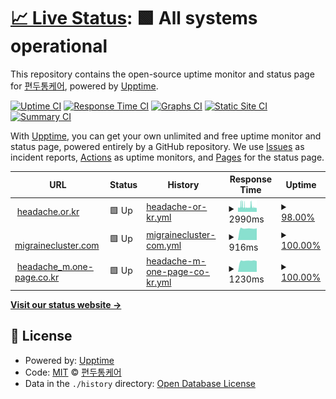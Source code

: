# [📈 Live Status](https://khs.status.migraine.kr): <!--live status--> **🟩 All systems operational**

This repository contains the open-source uptime monitor and status page for [편두통케어](https://migraine.kr/), powered by [Upptime](https://github.com/upptime/upptime).

[![Uptime CI](https://github.com/MigraineKR/khs.status/workflows/Uptime%20CI/badge.svg)](https://github.com/MigraineKR/khs.status/actions?query=workflow%3A%22Uptime+CI%22)
[![Response Time CI](https://github.com/MigraineKR/khs.status/workflows/Response%20Time%20CI/badge.svg)](https://github.com/MigraineKR/khs.status/actions?query=workflow%3A%22Response+Time+CI%22)
[![Graphs CI](https://github.com/MigraineKR/khs.status/workflows/Graphs%20CI/badge.svg)](https://github.com/MigraineKR/khs.status/actions?query=workflow%3A%22Graphs+CI%22)
[![Static Site CI](https://github.com/MigraineKR/khs.status/workflows/Static%20Site%20CI/badge.svg)](https://github.com/MigraineKR/khs.status/actions?query=workflow%3A%22Static+Site+CI%22)
[![Summary CI](https://github.com/MigraineKR/khs.status/workflows/Summary%20CI/badge.svg)](https://github.com/MigraineKR/khs.status/actions?query=workflow%3A%22Summary+CI%22)

With [Upptime](https://upptime.js.org), you can get your own unlimited and free uptime monitor and status page, powered entirely by a GitHub repository. We use [Issues](https://github.com/MigraineKR/khs.status/issues) as incident reports, [Actions](https://github.com/MigraineKR/khs.status/actions) as uptime monitors, and [Pages](https://khs.status.migraine.kr) for the status page.

<!--start: status pages-->
<!-- This summary is generated by Upptime (https://github.com/upptime/upptime) -->
<!-- Do not edit this manually, your changes will be overwritten -->
<!-- prettier-ignore -->
| URL | Status | History | Response Time | Uptime |
| --- | ------ | ------- | ------------- | ------ |
| <img alt="" src="https://icons.duckduckgo.com/ip3/www.headache.or.kr.ico" height="13"> [headache.or.kr](https://www.headache.or.kr/index.php) | 🟩 Up | [headache-or-kr.yml](https://github.com/MigraineKR/khs.status/commits/HEAD/history/headache-or-kr.yml) | <details><summary><img alt="Response time graph" src="./graphs/headache-or-kr/response-time-week.png" height="20"> 2990ms</summary><br><a href="https://khs.status.migraine.kr/history/headache-or-kr"><img alt="Response time 2819" src="https://img.shields.io/endpoint?url=https%3A%2F%2Fraw.githubusercontent.com%2FMigraineKR%2Fkhs.status%2FHEAD%2Fapi%2Fheadache-or-kr%2Fresponse-time.json"></a><br><a href="https://khs.status.migraine.kr/history/headache-or-kr"><img alt="24-hour response time 2480" src="https://img.shields.io/endpoint?url=https%3A%2F%2Fraw.githubusercontent.com%2FMigraineKR%2Fkhs.status%2FHEAD%2Fapi%2Fheadache-or-kr%2Fresponse-time-day.json"></a><br><a href="https://khs.status.migraine.kr/history/headache-or-kr"><img alt="7-day response time 2990" src="https://img.shields.io/endpoint?url=https%3A%2F%2Fraw.githubusercontent.com%2FMigraineKR%2Fkhs.status%2FHEAD%2Fapi%2Fheadache-or-kr%2Fresponse-time-week.json"></a><br><a href="https://khs.status.migraine.kr/history/headache-or-kr"><img alt="30-day response time 2893" src="https://img.shields.io/endpoint?url=https%3A%2F%2Fraw.githubusercontent.com%2FMigraineKR%2Fkhs.status%2FHEAD%2Fapi%2Fheadache-or-kr%2Fresponse-time-month.json"></a><br><a href="https://khs.status.migraine.kr/history/headache-or-kr"><img alt="1-year response time 2819" src="https://img.shields.io/endpoint?url=https%3A%2F%2Fraw.githubusercontent.com%2FMigraineKR%2Fkhs.status%2FHEAD%2Fapi%2Fheadache-or-kr%2Fresponse-time-year.json"></a></details> | <details><summary><a href="https://khs.status.migraine.kr/history/headache-or-kr">98.00%</a></summary><a href="https://khs.status.migraine.kr/history/headache-or-kr"><img alt="All-time uptime 99.53%" src="https://img.shields.io/endpoint?url=https%3A%2F%2Fraw.githubusercontent.com%2FMigraineKR%2Fkhs.status%2FHEAD%2Fapi%2Fheadache-or-kr%2Fuptime.json"></a><br><a href="https://khs.status.migraine.kr/history/headache-or-kr"><img alt="24-hour uptime 99.63%" src="https://img.shields.io/endpoint?url=https%3A%2F%2Fraw.githubusercontent.com%2FMigraineKR%2Fkhs.status%2FHEAD%2Fapi%2Fheadache-or-kr%2Fuptime-day.json"></a><br><a href="https://khs.status.migraine.kr/history/headache-or-kr"><img alt="7-day uptime 98.00%" src="https://img.shields.io/endpoint?url=https%3A%2F%2Fraw.githubusercontent.com%2FMigraineKR%2Fkhs.status%2FHEAD%2Fapi%2Fheadache-or-kr%2Fuptime-week.json"></a><br><a href="https://khs.status.migraine.kr/history/headache-or-kr"><img alt="30-day uptime 98.31%" src="https://img.shields.io/endpoint?url=https%3A%2F%2Fraw.githubusercontent.com%2FMigraineKR%2Fkhs.status%2FHEAD%2Fapi%2Fheadache-or-kr%2Fuptime-month.json"></a><br><a href="https://khs.status.migraine.kr/history/headache-or-kr"><img alt="1-year uptime 99.53%" src="https://img.shields.io/endpoint?url=https%3A%2F%2Fraw.githubusercontent.com%2FMigraineKR%2Fkhs.status%2FHEAD%2Fapi%2Fheadache-or-kr%2Fuptime-year.json"></a></details>
| <img alt="" src="https://icons.duckduckgo.com/ip3/www.migrainecluster.com.ico" height="13"> [migrainecluster.com](http://www.migrainecluster.com/) | 🟩 Up | [migrainecluster-com.yml](https://github.com/MigraineKR/khs.status/commits/HEAD/history/migrainecluster-com.yml) | <details><summary><img alt="Response time graph" src="./graphs/migrainecluster-com/response-time-week.png" height="20"> 916ms</summary><br><a href="https://khs.status.migraine.kr/history/migrainecluster-com"><img alt="Response time 903" src="https://img.shields.io/endpoint?url=https%3A%2F%2Fraw.githubusercontent.com%2FMigraineKR%2Fkhs.status%2FHEAD%2Fapi%2Fmigrainecluster-com%2Fresponse-time.json"></a><br><a href="https://khs.status.migraine.kr/history/migrainecluster-com"><img alt="24-hour response time 928" src="https://img.shields.io/endpoint?url=https%3A%2F%2Fraw.githubusercontent.com%2FMigraineKR%2Fkhs.status%2FHEAD%2Fapi%2Fmigrainecluster-com%2Fresponse-time-day.json"></a><br><a href="https://khs.status.migraine.kr/history/migrainecluster-com"><img alt="7-day response time 916" src="https://img.shields.io/endpoint?url=https%3A%2F%2Fraw.githubusercontent.com%2FMigraineKR%2Fkhs.status%2FHEAD%2Fapi%2Fmigrainecluster-com%2Fresponse-time-week.json"></a><br><a href="https://khs.status.migraine.kr/history/migrainecluster-com"><img alt="30-day response time 872" src="https://img.shields.io/endpoint?url=https%3A%2F%2Fraw.githubusercontent.com%2FMigraineKR%2Fkhs.status%2FHEAD%2Fapi%2Fmigrainecluster-com%2Fresponse-time-month.json"></a><br><a href="https://khs.status.migraine.kr/history/migrainecluster-com"><img alt="1-year response time 903" src="https://img.shields.io/endpoint?url=https%3A%2F%2Fraw.githubusercontent.com%2FMigraineKR%2Fkhs.status%2FHEAD%2Fapi%2Fmigrainecluster-com%2Fresponse-time-year.json"></a></details> | <details><summary><a href="https://khs.status.migraine.kr/history/migrainecluster-com">100.00%</a></summary><a href="https://khs.status.migraine.kr/history/migrainecluster-com"><img alt="All-time uptime 100.00%" src="https://img.shields.io/endpoint?url=https%3A%2F%2Fraw.githubusercontent.com%2FMigraineKR%2Fkhs.status%2FHEAD%2Fapi%2Fmigrainecluster-com%2Fuptime.json"></a><br><a href="https://khs.status.migraine.kr/history/migrainecluster-com"><img alt="24-hour uptime 100.00%" src="https://img.shields.io/endpoint?url=https%3A%2F%2Fraw.githubusercontent.com%2FMigraineKR%2Fkhs.status%2FHEAD%2Fapi%2Fmigrainecluster-com%2Fuptime-day.json"></a><br><a href="https://khs.status.migraine.kr/history/migrainecluster-com"><img alt="7-day uptime 100.00%" src="https://img.shields.io/endpoint?url=https%3A%2F%2Fraw.githubusercontent.com%2FMigraineKR%2Fkhs.status%2FHEAD%2Fapi%2Fmigrainecluster-com%2Fuptime-week.json"></a><br><a href="https://khs.status.migraine.kr/history/migrainecluster-com"><img alt="30-day uptime 100.00%" src="https://img.shields.io/endpoint?url=https%3A%2F%2Fraw.githubusercontent.com%2FMigraineKR%2Fkhs.status%2FHEAD%2Fapi%2Fmigrainecluster-com%2Fuptime-month.json"></a><br><a href="https://khs.status.migraine.kr/history/migrainecluster-com"><img alt="1-year uptime 100.00%" src="https://img.shields.io/endpoint?url=https%3A%2F%2Fraw.githubusercontent.com%2FMigraineKR%2Fkhs.status%2FHEAD%2Fapi%2Fmigrainecluster-com%2Fuptime-year.json"></a></details>
| <img alt="" src="https://icons.duckduckgo.com/ip3/headache_m.one-page.co.kr.ico" height="13"> [headache_m.one-page.co.kr](http://headache_m.one-page.co.kr/) | 🟩 Up | [headache-m-one-page-co-kr.yml](https://github.com/MigraineKR/khs.status/commits/HEAD/history/headache-m-one-page-co-kr.yml) | <details><summary><img alt="Response time graph" src="./graphs/headache-m-one-page-co-kr/response-time-week.png" height="20"> 1230ms</summary><br><a href="https://khs.status.migraine.kr/history/headache-m-one-page-co-kr"><img alt="Response time 1226" src="https://img.shields.io/endpoint?url=https%3A%2F%2Fraw.githubusercontent.com%2FMigraineKR%2Fkhs.status%2FHEAD%2Fapi%2Fheadache-m-one-page-co-kr%2Fresponse-time.json"></a><br><a href="https://khs.status.migraine.kr/history/headache-m-one-page-co-kr"><img alt="24-hour response time 1183" src="https://img.shields.io/endpoint?url=https%3A%2F%2Fraw.githubusercontent.com%2FMigraineKR%2Fkhs.status%2FHEAD%2Fapi%2Fheadache-m-one-page-co-kr%2Fresponse-time-day.json"></a><br><a href="https://khs.status.migraine.kr/history/headache-m-one-page-co-kr"><img alt="7-day response time 1230" src="https://img.shields.io/endpoint?url=https%3A%2F%2Fraw.githubusercontent.com%2FMigraineKR%2Fkhs.status%2FHEAD%2Fapi%2Fheadache-m-one-page-co-kr%2Fresponse-time-week.json"></a><br><a href="https://khs.status.migraine.kr/history/headache-m-one-page-co-kr"><img alt="30-day response time 1207" src="https://img.shields.io/endpoint?url=https%3A%2F%2Fraw.githubusercontent.com%2FMigraineKR%2Fkhs.status%2FHEAD%2Fapi%2Fheadache-m-one-page-co-kr%2Fresponse-time-month.json"></a><br><a href="https://khs.status.migraine.kr/history/headache-m-one-page-co-kr"><img alt="1-year response time 1226" src="https://img.shields.io/endpoint?url=https%3A%2F%2Fraw.githubusercontent.com%2FMigraineKR%2Fkhs.status%2FHEAD%2Fapi%2Fheadache-m-one-page-co-kr%2Fresponse-time-year.json"></a></details> | <details><summary><a href="https://khs.status.migraine.kr/history/headache-m-one-page-co-kr">100.00%</a></summary><a href="https://khs.status.migraine.kr/history/headache-m-one-page-co-kr"><img alt="All-time uptime 100.00%" src="https://img.shields.io/endpoint?url=https%3A%2F%2Fraw.githubusercontent.com%2FMigraineKR%2Fkhs.status%2FHEAD%2Fapi%2Fheadache-m-one-page-co-kr%2Fuptime.json"></a><br><a href="https://khs.status.migraine.kr/history/headache-m-one-page-co-kr"><img alt="24-hour uptime 100.00%" src="https://img.shields.io/endpoint?url=https%3A%2F%2Fraw.githubusercontent.com%2FMigraineKR%2Fkhs.status%2FHEAD%2Fapi%2Fheadache-m-one-page-co-kr%2Fuptime-day.json"></a><br><a href="https://khs.status.migraine.kr/history/headache-m-one-page-co-kr"><img alt="7-day uptime 100.00%" src="https://img.shields.io/endpoint?url=https%3A%2F%2Fraw.githubusercontent.com%2FMigraineKR%2Fkhs.status%2FHEAD%2Fapi%2Fheadache-m-one-page-co-kr%2Fuptime-week.json"></a><br><a href="https://khs.status.migraine.kr/history/headache-m-one-page-co-kr"><img alt="30-day uptime 100.00%" src="https://img.shields.io/endpoint?url=https%3A%2F%2Fraw.githubusercontent.com%2FMigraineKR%2Fkhs.status%2FHEAD%2Fapi%2Fheadache-m-one-page-co-kr%2Fuptime-month.json"></a><br><a href="https://khs.status.migraine.kr/history/headache-m-one-page-co-kr"><img alt="1-year uptime 100.00%" src="https://img.shields.io/endpoint?url=https%3A%2F%2Fraw.githubusercontent.com%2FMigraineKR%2Fkhs.status%2FHEAD%2Fapi%2Fheadache-m-one-page-co-kr%2Fuptime-year.json"></a></details>

<!--end: status pages-->

[**Visit our status website →**](https://khs.status.migraine.kr)

## 📄 License

- Powered by: [Upptime](https://github.com/upptime/upptime)
- Code: [MIT](./LICENSE) © [편두통케어](https://migraine.kr/)
- Data in the `./history` directory: [Open Database License](https://opendatacommons.org/licenses/odbl/1-0/)
